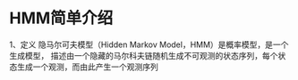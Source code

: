 # HMM简单介绍
1、定义
隐马尔可夫模型（Hidden Markov Model，HMM）是概率模型，是一个生成模型，
描述由一个隐藏的马尔科夫链随机生成不可观测的状态序列，每个状态生成一个观测，而由此产生一个观测序列